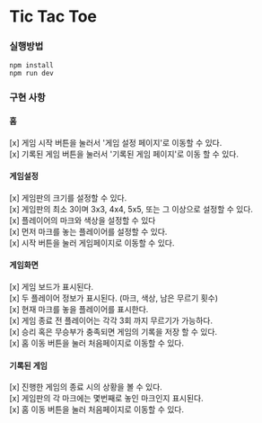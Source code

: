 # Tic Tac Toe

### 실행방법

```
npm install
npm run dev
```

### 구현 사항

#### 홈

[x] 게임 시작 버튼을 눌러서 '게임 설정 페이지'로 이동할 수 있다.  
[x] 기록된 게임 버튼을 눌러서 '기록된 게임 페이지'로 이동 할 수 있다.

#### 게임설정

[x] 게임판의 크기를 설정할 수 있다.  
[x] 게임판의 최소 3이며 3x3, 4x4, 5x5, 또는 그 이상으로 설정할 수 있다.  
[x] 플레이어의 마크와 색상을 설정할 수 있다  
[x] 먼저 마크를 놓는 플레이어를 설정할 수 있다.  
[x] 시작 버튼을 눌러 게임페이지로 이동할 수 있다.

#### 게임화면

[x] 게임 보드가 표시된다.  
[x] 두 플레이어 정보가 표시된다. (마크, 색상, 남은 무르기 횟수)  
[x] 현재 마크를 놓을 플레이어를 표시한다.  
[x] 게임 종료 전 플레이어는 각각 3회 까지 무르기가 가능하다.  
[x] 승리 혹은 무승부가 충족되면 게임의 기록을 저장 할 수 있다.  
[x] 홈 이동 버튼을 눌러 처음페이지로 이동할 수 있다.

#### 기록된 게임

[x] 진행한 게임의 종료 시의 상황을 볼 수 있다.  
[x] 게임판의 각 마크에는 몇번째로 놓인 마크인지 표시된다.  
[x] 홈 이동 버튼을 눌러 처음페이지로 이동할 수 있다.
